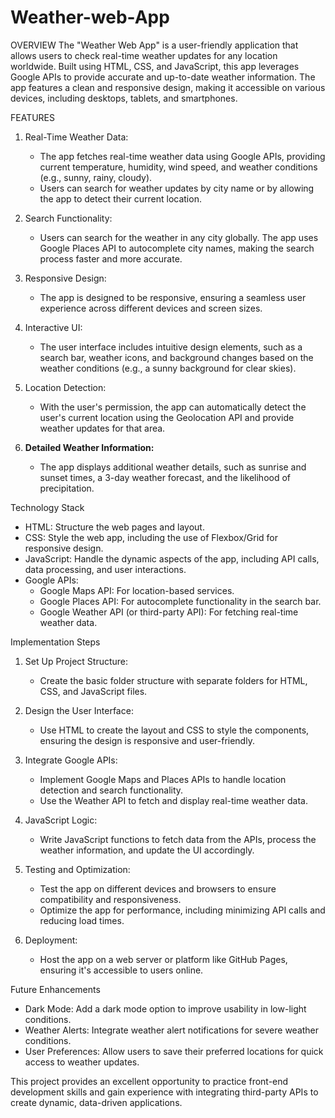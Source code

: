 # Weather-web-App

OVERVIEW
The "Weather Web App" is a user-friendly application that allows users to check real-time weather updates for any location worldwide. Built using HTML, CSS, and JavaScript, this app leverages Google APIs to provide accurate and up-to-date weather information. The app features a clean and responsive design, making it accessible on various devices, including desktops, tablets, and smartphones.

 FEATURES
1. Real-Time Weather Data:
   - The app fetches real-time weather data using Google APIs, providing current temperature, humidity, wind speed, and weather conditions (e.g., sunny, rainy, cloudy).
   - Users can search for weather updates by city name or by allowing the app to detect their current location.

2. Search Functionality:
   - Users can search for the weather in any city globally. The app uses Google Places API to autocomplete city names, making the search process faster and more accurate.

3. Responsive Design:
   - The app is designed to be responsive, ensuring a seamless user experience across different devices and screen sizes.

4. Interactive UI:
   - The user interface includes intuitive design elements, such as a search bar, weather icons, and background changes based on the weather conditions (e.g., a sunny background for clear skies).

5. Location Detection:
   - With the user's permission, the app can automatically detect the user's current location using the Geolocation API and provide weather updates for that area.

6. **Detailed Weather Information:**
   - The app displays additional weather details, such as sunrise and sunset times, a 3-day weather forecast, and the likelihood of precipitation.

 Technology Stack
- HTML: Structure the web pages and layout.
- CSS: Style the web app, including the use of Flexbox/Grid for responsive design.
- JavaScript: Handle the dynamic aspects of the app, including API calls, data processing, and user interactions.
- Google APIs: 
  - Google Maps API: For location-based services.
  - Google Places API: For autocomplete functionality in the search bar.
  - Google Weather API (or third-party API): For fetching real-time weather data.

 Implementation Steps
1. Set Up Project Structure:
   - Create the basic folder structure with separate folders for HTML, CSS, and JavaScript files.

2. Design the User Interface:
   - Use HTML to create the layout and CSS to style the components, ensuring the design is responsive and user-friendly.

3. Integrate Google APIs:
   - Implement Google Maps and Places APIs to handle location detection and search functionality.
   - Use the Weather API to fetch and display real-time weather data.

4. JavaScript Logic:
   - Write JavaScript functions to fetch data from the APIs, process the weather information, and update the UI accordingly.

5. Testing and Optimization:
   - Test the app on different devices and browsers to ensure compatibility and responsiveness.
   - Optimize the app for performance, including minimizing API calls and reducing load times.

6. Deployment:
   - Host the app on a web server or platform like GitHub Pages, ensuring it's accessible to users online.

 Future Enhancements
- Dark Mode: Add a dark mode option to improve usability in low-light conditions.
- Weather Alerts: Integrate weather alert notifications for severe weather conditions.
- User Preferences: Allow users to save their preferred locations for quick access to weather updates.

This project provides an excellent opportunity to practice front-end development skills and gain experience with integrating third-party APIs to create dynamic, data-driven applications.
